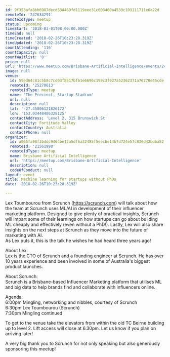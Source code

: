 ```yaml
---
id: 9f353afa8bb6987decd534469fd1119eee31c003460a4539c103111711e6a22d
remoteId: '247634291'
remoteIdType: meetup
status: upcoming
timeStart: '2018-03-01T08:00:00.000Z'
timeEnd: null
timeCreated: '2018-02-26T10:23:28.319Z'
timeUpdated: '2018-02-26T10:23:28.319Z'
countAttending: '116'
countCapacity: null
countWaitlist: '0'
price: null
url: 'https://www.meetup.com/Brisbane-Artificial-Intelligence/events/247634291/'
image: null
venue:
  id: 59ed64c81c5b8c7cd03f8517bf61e6696c199c3f927a52362371a76270e45cde
  remoteId: '25270613'
  remoteIdType: meetup
  name: 'The Precinct, Startup Stadium'
  url: null
  description: null
  lat: '-27.45806121826172'
  lon: '153.03448486328125'
  contactAddress: 'Level 2, 315 Brunswick St'
  contactCity: Fortitude Valley
  contactCountry: Australia
  contactPhone: null
organizer:
  id: a065fa98f3bddc9464be12a5df6a32485f5eecbe14b7d724e57c836d42bdba52
  remoteId: '21561998'
  remoteIdType: meetup
  name: Brisbane Artificial Intelligence
  url: 'https://meetup.com/Brisbane-Artificial-Intelligence'
  description: null
  codeOfConduct: null
layout: event
title: Machine learning for startups without PhDs
date: '2018-02-26T10:23:28.319Z'

---
```

<p>Lex Toumbourou from Scrunch (<a href="https://scrunch.com" class="linkified">https://scrunch.com</a>) will talk about how the team at Scrunch uses ML/AI in development of their influencer marketing platform. Designed to give plenty of practical insights, Scrunch will impart some of their learnings on how startups can go about building ML cheaply and effectively (even without a PhD!). Lastly, Lex will also share insights on the next steps at Scrunch as they move into the future of marketing with AI.<br/>As Lex puts it, this is the talk he wishes he had heard three years ago!</p> <p>About Lex:<br/>Lex is the CTO of Scrunch and a founding engineer at Scrunch. He has over 10 years experience and been involved in some of Australia's biggest product launches.</p> <p>About Scrunch:<br/>Scrunch is a Brisbane-based Influencer Marketing platform that utilises ML and big data to help brands find and collaborate with influencers online.</p> <p>Agenda:<br/>6:00pm Mingling, networking and nibbles, courtesy of Scrunch<br/>6:30pm Lex Toumbourou (Scrunch)<br/>7:30pm Mingling continued</p> <p>To get to the venue take the elevators from within the old TC Beirne building up to level 2. Lift access will close at 6.30pm. Let us know if you plan on arriving later!</p> <p>A very big thank you to Scrunch for not only speaking but also generously sponsoring this meetup!</p>
